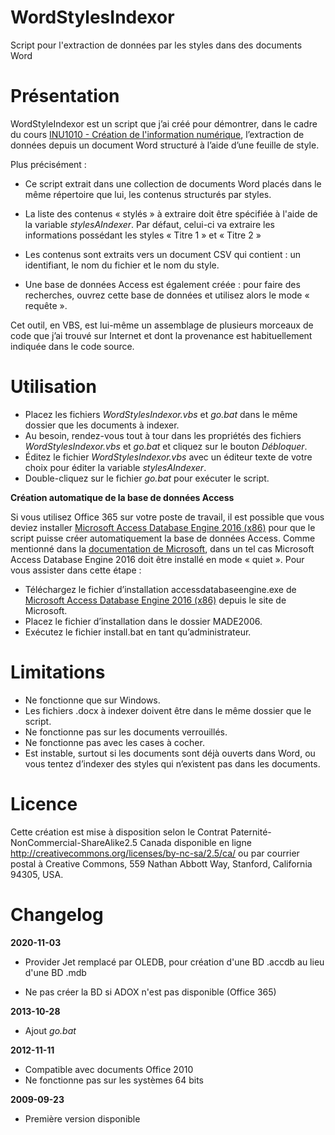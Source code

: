 # WordStylesIndexor

 Script pour l'extraction de données par les styles dans des documents Word

# Présentation

WordStyleIndexor est un script que j’ai créé pour démontrer, dans le cadre du cours [INU1010 - Création de l'information numérique]( https://cours.ebsi.umontreal.ca/planscours/inu1010), l’extraction de données depuis un document Word structuré à l’aide d’une feuille de style.

Plus précisément :

- Ce script extrait dans une collection de documents Word placés dans le même répertoire que lui, les contenus structurés par styles.

- La liste des contenus « stylés » à extraire doit être spécifiée à l'aide de la variable *stylesAIndexer*.
  Par défaut, celui-ci va extraire les informations possédant les styles « Titre 1 » et « Titre 2 »

- Les contenus sont extraits vers un document CSV qui contient : un identifiant, le nom du fichier et le nom du style.

- Une base de données Access est également créée : pour faire des recherches, ouvrez cette base de données et utilisez alors le mode « requête ».

Cet outil, en VBS, est lui-même un assemblage de plusieurs morceaux de code que j’ai trouvé sur Internet et dont la provenance est habituellement indiquée dans le code source.

# Utilisation

* Placez les fichiers *WordStylesIndexor.vbs* et *go.bat* dans le même dossier que les documents à indexer.
* Au besoin, rendez-vous tout à tour dans les propriétés des fichiers *WordStylesIndexor.vbs* et *go.bat* et cliquez sur le bouton *Débloquer*.
* Éditez le fichier *WordStylesIndexor.vbs* avec un éditeur texte de votre choix pour éditer la variable *stylesAIndexer*.
* Double-cliquez sur le fichier *go.bat* pour exécuter le script.

**Création automatique de la base de données Access**

Si vous utilisez Office 365 sur votre poste de travail, il est possible que vous deviez installer [Microsoft Access Database Engine 2016 (x86)](https://www.microsoft.com/fr-FR/download/details.aspx?id=54920) pour que le script puisse créer automatiquement la base de données Access.
Comme mentionné dans la [documentation de Microsoft]( https://docs.microsoft.com/en-us/office/troubleshoot/access/cannot-use-odbc-or-oledb), dans un tel cas Microsoft Access Database Engine 2016 doit être installé en mode « quiet ».
Pour vous assister dans cette étape :

* Téléchargez le fichier d’installation accessdatabaseengine.exe de [Microsoft Access Database Engine 2016 (x86)](https://www.microsoft.com/fr-FR/download/details.aspx?id=54920) depuis le site de Microsoft.
* Placez le fichier d’installation dans le dossier MADE2006.
* Exécutez le fichier install.bat en tant qu’administrateur.

# Limitations

* Ne fonctionne que sur Windows.
* Les fichiers .docx à indexer doivent être dans le même dossier que le script.
* Ne fonctionne pas sur les documents verrouillés.
* Ne fonctionne pas avec les cases à cocher.
* Est instable, surtout si les documents sont déjà ouverts dans Word, ou vous tentez d’indexer des styles qui n’existent pas dans les documents.

# Licence

Cette création est mise à disposition selon le Contrat Paternité-NonCommercial-ShareAlike2.5 Canada disponible en ligne http://creativecommons.org/licenses/by-nc-sa/2.5/ca/ ou par courrier postal à Creative Commons, 559 Nathan Abbott Way, Stanford, California 94305, USA.

# Changelog

**2020-11-03**

- Provider Jet remplacé par OLEDB, pour création d'une BD .accdb au lieu d'une BD .mdb

- Ne pas créer la BD si ADOX n'est pas disponible (Office 365)

**2013-10-28**

- Ajout *go.bat*

**2012-11-11**

* Compatible avec documents Office 2010
* Ne fonctionne pas sur les systèmes 64 bits

**2009-09-23**

- Première version disponible
